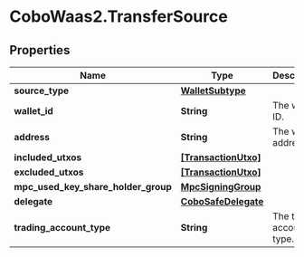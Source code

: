 # CoboWaas2.TransferSource

## Properties

Name | Type | Description | Notes
------------ | ------------- | ------------- | -------------
**source_type** | [**WalletSubtype**](WalletSubtype.md) |  | 
**wallet_id** | **String** | The wallet ID. | 
**address** | **String** | The wallet address. | 
**included_utxos** | [**[TransactionUtxo]**](TransactionUtxo.md) |  | [optional] 
**excluded_utxos** | [**[TransactionUtxo]**](TransactionUtxo.md) |  | [optional] 
**mpc_used_key_share_holder_group** | [**MpcSigningGroup**](MpcSigningGroup.md) |  | [optional] 
**delegate** | [**CoboSafeDelegate**](CoboSafeDelegate.md) |  | 
**trading_account_type** | **String** | The trading account type. | 


